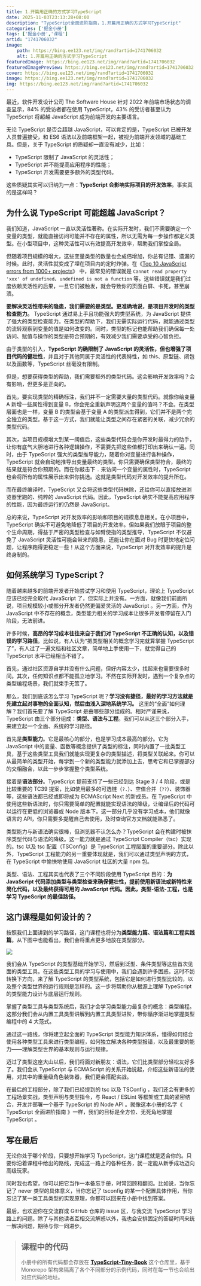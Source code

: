 ```yaml
---
title: 1.开篇用正确的方式学习TypeScript
date: 2025-11-03T23:13:28+08:00
description: "TypeScript全面进阶指南，1.开篇用正确的方式学习TypeScript"
categories: ['掘金小册']
tags: ['掘金小册','课程']
artid: "1741706032"
image:
    path: https://bing.ee123.net/img/rand?artid=1741706032
    alt: 1.开篇用正确的方式学习TypeScript
featuredImage: https://bing.ee123.net/img/rand?artid=1741706032
featuredImagePreview: https://bing.ee123.net/img/rand?artid=1741706032
cover: https://bing.ee123.net/img/rand?artid=1741706032
image: https://bing.ee123.net/img/rand?artid=1741706032
img: https://bing.ee123.net/img/rand?artid=1741706032
---
```


最近，软件开发设计公司 The Software House 针对 2022 年前端市场状态的调查显示，84% 的受访者都在使用 TypeScript，43% 的受访者甚至认为 TypeScript 将超越 JavaScript 成为前端开发的主要语言。

无论 TypeScript 是否会超越 JavaScript，可以肯定的是，TypeScript 已被开发人员普遍接受，和 ES6 语法以及前端框架一起，被视为前端开发领域的基础工具。但是，关于 TypeScript 的质疑却一直没有减少，比如：

-   TypeScript 限制了 JavaScript 的灵活性；
-   TypeScript 并不能提高应用程序的性能；
-   TypeScript 开发需要更多额外的类型代码。

这些质疑其实可以归纳为一点：**TypeScript 会影响实际项目的开发效率**。事实真的是这样吗？

## 为什么说 TypeScript 可能超越 JavaScript？

我们知道，JavaScript 一直以灵活性著称。在实际开发时，我们不需要确定一个变量的类型，就能直接访问可能并不存在的属性，所以无需为每一步操作都定义类型。在小型项目中，这种灵活性可以有效提高开发效率，帮助我们掌控全局。

但随着项目规模的增大，这些变量类型的数量也会成倍增加，你总有记错、遗漏的时候。此时，灵活性就变成了埋在项目内的定时炸弹。在《[Top 10 JavaScript errors from 1000+ projects](https://link.juejin.cn/?target=https%3A%2F%2Frollbar.com%2Fblog%2Ftop-10-javascript-errors%2F)》 中，最常见的错误就是 `Cannot read property 'xxx' of undefined`、`undefined is not a function` 等。这些错误就是我们过度依赖灵活性的后果，一旦它们被触发，就会导致你的页面白屏、卡死，甚至崩溃。

**要解决灵活性带来的隐患，我们需要的是类型。更准确地说，是项目开发时的类型检查能力。** TypeScript 通过易上手且功能强大的类型系统，为 JavaScript 提供了强大的类型检查能力。在类型的帮助下，我们无需实际运行代码，就能通过类型的流转观察到变量的值是如何改变的。同时，类型的标记也能帮助我们确保每一处访问、赋值与操作的类型是符合预期的，有效减少我们需要承受的心智负担。

由于类型的引入，**TypeScript 的确限制了 JavaScript 的灵活性，但也增强了项目代码的健壮性**，并且对于其他同属于灵活性的代表特性，如 this、原型链、闭包以及函数等，TypeScript 丝毫没有限制。

但是，想要获得类型的帮助，我们需要额外的类型代码。这会影响开发效率吗？会有影响，但更多是正向的。

首先，要实现类型的精确标注，我们并不一定需要大量的类型代码。就像你给变量 A 新增一些属性得到变量 B，你会完全重新声明这两个变量的值吗？不会。在类型层面也是一样，变量 B 的类型会基于变量 A 的类型派生得到，它们并不是两个完全独立的类型。基于这一方式，我们就能让类型之间存在紧密的关联，减少冗余的类型代码。

其次，当项目规模增大到某一阈值后，这些类型代码会是你开发时最得力的助手，让你有底气大胆地进行各种逻辑操作，不需要先把这些值都打印出来确认一遍。同时，由于 TypeScript 强大的类型推导能力，随着你对变量进行各种操作，TypeScript 就会自动地推导出变量最终的类型。你只需要确保类型符合，最终的结果就是符合你预期的。而在你敲击下 `.` 来访问一个变量的属性时，TypeScript 也会将所有的属性展示出来供你挑选。这就是类型代码对开发效率的提升所在。

而在最终编译时，TypeScript 又会将这些类型代码抹除，还给你可以直接放进浏览器里跑的、纯粹的 JavaScript 代码。因此，TypeScript 确实不能提高应用程序的性能，因为最终运行的仍然是 JavaScript。

总的来说，TypeScript 对开发效率的影响和项目的规模息息相关。在小项目中，TypeScript 确实不可避免地降低了项目的开发效率。但如果我们放眼于项目的整个生命周期，得益于严密的类型检查与如臂使指的类型推导，TypeScript 不仅避免了 JavaScript 灵活性可能会带来的隐患，还能让你在面对 Bug 时更快地定位问题，让程序跑得更稳定一些！从这个方面来说，TypeScript 对开发效率的提升是终身制的。

## 如何系统学习 TypeScript？

随着越来越多的前端开发者开始尝试学习和使用 TypeScript，理论上 TypeScript 应该已经完全取代 JavaScript 了，但实际上并没有。一方面，就像我们前面所说，项目规模较小或部分开发者仍然更偏爱灵活的 JavaScript 。另一方面，作为 JavaScript 中不存在的概念，类型能力相关的学习成本让很多开发者停留在入门阶段，无法前进。

许多时候，**高昂的学习成本往往来自于我们对 TypeScript 不正确的认知，以及错误的学习路径**。比如说，有人认为“把类型相关的概念学习完就算掌握 TypeScript 了”，有人过了一遍文档和社区文章，简单地上手使用一下，就觉得自己的 TypeScript 水平已经相当不错了。

首先，通过社区资源自学并没有什么问题，但好内容太少，找起来也需要很多时间。其次，任何知识点都不能孤立地学习。不然在实际开发时，遇到一个复杂点的类型编程场景，我们就束手无策了。

那么，我们到底该怎么学习 TypeScript 呢？**学习没有捷径，最好的学习方法就是先建立起对事物的全面认知，然后由浅入深地系统学习。** 这里的“全面”如何理解？我们首先要了解 TypeScript 是由哪些部分组成的。相对严谨来说，TypeScript 由三个部分组成：**类型、语法与工程**。我们可以从这三个部分入手，来建立起一个全面、系统的学习路径。

首先是**类型能力**。它是最核心的部分，也是学习成本最高的部分。它为 JavaScript 中的变量、函数等概念提供了类型的标注，同时内置了一批类型工具，基于这些类型工具我们就能实现更复杂的类型描述，将类型关联起来。你可以从最简单的类型开始，每学到一个新的类型能力就添加上去，思考它和已掌握部分的交相融合，以此一步步掌握整个类型系统。

接着是**语法部分**。TypeScript 提前支持了一些已经到达 Stage 3 / 4 阶段，或是比较重要的 TC39 提案，比如使用最多的可选链（`?.`）、空值合并（`??`）、装饰器等，这些语法都已经或即将成为 ECMAScript Next 的新成员。在 TypeScript 中使用这些新语法时，你只需要简单的配置就能实现语法的降级，让编译后的代码可以运行在更低的浏览器或 Node 版本下。这一部分几乎没有学习成本，他们就像语言的 API，你只需要多提醒自己去使用，及时查询官方文档就能熟悉了。

类型能力与新语法确实很棒，但浏览器不认怎么办？TypeScript 会在构建时被抹除类型代码与语法的降级。这一能力就是通过 TypeScript Compiler（tsc）实现的。tsc 以及 tsc 配置（TSConfig）是 TypeScript 工程层面的重要部分。除此以外，TypeScript 工程能力的另一重要体现就是，我们可以通过类型声明的方式，在 TypeScript 中愉快地使用 JavaScript 社区的大量 npm 包。

类型、语法、工程其实也代表了三个不同阶段使用 TypeScript 目的：**为 JavaScript 代码添加类型与类型检查来确保健壮性，提前使用新语法或新特性来简化代码，以及最终获得可用的 JavaScript 代码。因此，类型-语法-工程，也是学习 TypeScript 的最佳路径。**

## 这门课程是如何设计的？

按照我们上面讲到的学习路径，这门课程也将分为**类型能力篇、语法篇和工程实践篇**。从下图中也能看出，我们会将重点更多地放在类型部分。

![](https://p3-juejin.byteimg.com/tos-cn-i-k3u1fbpfcp/214c20c9e0314b8ca2a6c9cecc45e7bf~tplv-k3u1fbpfcp-zoom-1.image)

我们会从 TypeScript 的类型基础开始学习，然后到泛型、条件类型等这些首次见面的类型工具。在这些类型工具的学习与使用中，我们会遇到许多困惑。这时不妨转换下方向，来了解 TypeScript 的类型系统，包括它是如何进行类型比较的，以及整个类型世界的运行规则是怎样的。这一步将帮助你从根源上理解 TypeScript 的类型能力设计与底层运行规则。

掌握了类型工具与类型系统后，我们才会学习类型能力最复杂的概念：类型编程。这部分我们会从内置工具类型讲解到内置工具类型进阶，带你循序渐进地掌握类型编程中的 4 大范式。

通过这一路线，你将建立起全面的 TypeScript 类型能力知识体系，懂得如何结合使用各种类型工具来进行类型编程，如何独立解决各种类型报错，以及最重要的能力——理解类型世界的基本规则与运行规律。

迈过了类型这座大山以后，我们将面对新朋友：语法，它们比类型部分轻松友好多了。我们会从 TypeScript 与 ECMAScript 的关系开始说起，介绍这些新语法的使用，对其中的重量级角色装饰器，我们更会搭配实战。

在最后的工程部分，除了我们已经提到的 tsc 以及 TSConfig ，我们还会有更多的工程场景实战，类型声明与类型指令，与 React / ESLint 等框架或工具的紧密结合，开发并部署一个基于 TypeScript 的 Node API 。就像这本小册的名字《 TypeScript 全面进阶指南 》一样，我们的目标是全方位、无死角地掌握 TypeScript 。

## 写在最后

无论你处于哪个阶段，只要想开始学习 TypeScript，这门课程就是适合你的。只要你沿着课程中给出的路线，完成这一路上的各种任务，就一定能从新手成功迈向高级玩家。

同时我也希望，你可以把它当作一本备忘手册，时常回顾和翻阅。比如说，当你忘记了 never 类型的具体意义，当你忘记了 tsconfig 的某一个配置具体作用，当你忘记了某一类工具类型的实现原理，你都可以回来在小册中找到答案。

最后，也欢迎你在交流群或 GitHub 仓库的 issue 区，与我交流 TypeScript 学习路上的问题。除了与其他读者互相交流解惑以外，我也会安排固定的答疑时间来统一解决问题，期待与你一同进步。

> ## 课程中的代码
>
> 小册中的所有代码都会存放在 **[TypeScript-Tiny-Book](https://github.com/linbudu599/TypeScript-Tiny-Book)** 这个仓库里，基于 Monorepo 架构来隔离了各个不同部分的示例代码，同时在每一节也会给出对应代码的地址。
